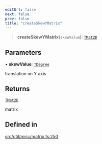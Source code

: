 ```yaml
---
editUrl: false
next: false
prev: false
title: "createSkewYMatrix"
---
```


> **createSkewYMatrix**(`skewValue`): [`TMat2D`](/api/type-aliases/tmat2d/)

## Parameters

• **skewValue**: [`TDegree`](/api/type-aliases/tdegree/)

translation on Y axis

## Returns

[`TMat2D`](/api/type-aliases/tmat2d/)

matrix

## Defined in

[src/util/misc/matrix.ts:250](https://github.com/fabricjs/fabric.js/blob/a0b4adf41e0a1fd81824114cedd4c32bfb8cac25/src/util/misc/matrix.ts#L250)

